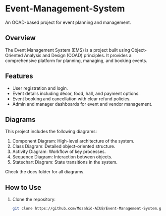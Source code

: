 # Event-Management-System
An OOAD-based project for event planning and management.

## Overview
The Event Management System (EMS) is a project built using Object-Oriented Analysis and Design (OOAD) principles. It provides a comprehensive platform for planning, managing, and booking events.

## Features
- User registration and login.
- Event details including décor, food, hall, and payment options.
- Event booking and cancellation with clear refund policies.
- Admin and manager dashboards for event and vendor management.

## Diagrams
This project includes the following diagrams:
1. Component Diagram: High-level architecture of the system.
2. Class Diagram: Detailed object-oriented structure.
3. Activity Diagram: Workflow of key processes.
4. Sequence Diagram: Interaction between objects.
5. Statechart Diagram: State transitions in the system.

Check the docs folder for all diagrams.

## How to Use
1. Clone the repository:
   ```bash
   git clone https://github.com/Mozahid-AIUB/Event-Management-System.git
